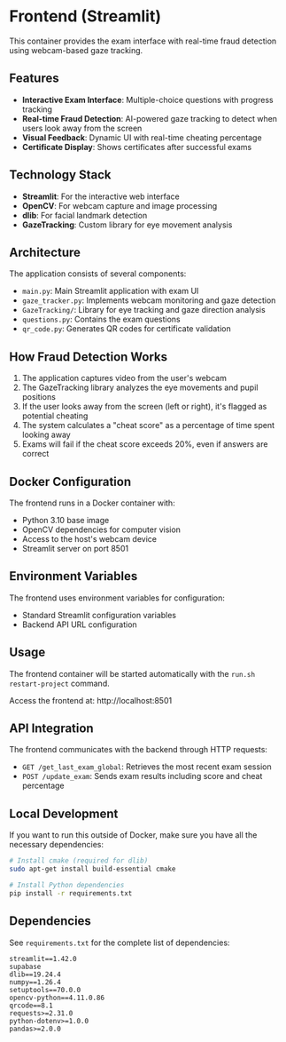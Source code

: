 # Frontend (Streamlit)

This container provides the exam interface with real-time fraud detection using webcam-based gaze tracking.

## Features

- **Interactive Exam Interface**: Multiple-choice questions with progress tracking
- **Real-time Fraud Detection**: AI-powered gaze tracking to detect when users look away from the screen
- **Visual Feedback**: Dynamic UI with real-time cheating percentage
- **Certificate Display**: Shows certificates after successful exams

## Technology Stack

- **Streamlit**: For the interactive web interface
- **OpenCV**: For webcam capture and image processing
- **dlib**: For facial landmark detection
- **GazeTracking**: Custom library for eye movement analysis

## Architecture

The application consists of several components:

- `main.py`: Main Streamlit application with exam UI
- `gaze_tracker.py`: Implements webcam monitoring and gaze detection
- `GazeTracking/`: Library for eye tracking and gaze direction analysis
- `questions.py`: Contains the exam questions
- `qr_code.py`: Generates QR codes for certificate validation

## How Fraud Detection Works

1. The application captures video from the user's webcam
2. The GazeTracking library analyzes the eye movements and pupil positions
3. If the user looks away from the screen (left or right), it's flagged as potential cheating
4. The system calculates a "cheat score" as a percentage of time spent looking away
5. Exams will fail if the cheat score exceeds 20%, even if answers are correct

## Docker Configuration

The frontend runs in a Docker container with:
- Python 3.10 base image
- OpenCV dependencies for computer vision
- Access to the host's webcam device
- Streamlit server on port 8501

## Environment Variables

The frontend uses environment variables for configuration:
- Standard Streamlit configuration variables
- Backend API URL configuration

## Usage

The frontend container will be started automatically with the `run.sh restart-project` command.

Access the frontend at: http://localhost:8501

## API Integration

The frontend communicates with the backend through HTTP requests:
- `GET /get_last_exam_global`: Retrieves the most recent exam session
- `POST /update_exam`: Sends exam results including score and cheat percentage

## Local Development

If you want to run this outside of Docker, make sure you have all the necessary dependencies:

```bash
# Install cmake (required for dlib)
sudo apt-get install build-essential cmake

# Install Python dependencies
pip install -r requirements.txt
```

## Dependencies

See `requirements.txt` for the complete list of dependencies:
```
streamlit==1.42.0
supabase
dlib==19.24.4
numpy==1.26.4
setuptools==70.0.0
opencv-python==4.11.0.86
qrcode==8.1
requests>=2.31.0
python-dotenv>=1.0.0
pandas>=2.0.0
```